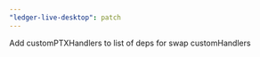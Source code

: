 ```yaml
---
"ledger-live-desktop": patch
---
```


Add customPTXHandlers to list of deps for swap customHandlers
